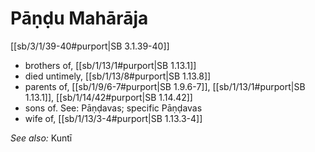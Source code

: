 # Pāṇḍu Mahārāja

[[sb/3/1/39-40#purport|SB 3.1.39-40]]

* brothers of, [[sb/1/13/1#purport|SB 1.13.1]]
* died untimely, [[sb/1/13/8#purport|SB 1.13.8]]
* parents of, [[sb/1/9/6-7#purport|SB 1.9.6-7]], [[sb/1/13/1#purport|SB 1.13.1]], [[sb/1/14/42#purport|SB 1.14.42]]
* sons of. See: Pāṇḍavas; specific Pāṇḍavas
* wife of, [[sb/1/13/3-4#purport|SB 1.13.3-4]]

*See also:* Kuntī
